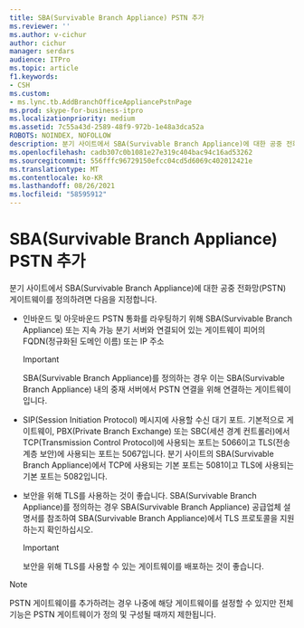 ```yaml
---
title: SBA(Survivable Branch Appliance) PSTN 추가
ms.reviewer: ''
ms.author: v-cichur
author: cichur
manager: serdars
audience: ITPro
ms.topic: article
f1.keywords:
- CSH
ms.custom:
- ms.lync.tb.AddBranchOfficeAppliancePstnPage
ms.prod: skype-for-business-itpro
ms.localizationpriority: medium
ms.assetid: 7c55a43d-2589-48f9-972b-1e48a3dca52a
ROBOTS: NOINDEX, NOFOLLOW
description: 분기 사이트에서 SBA(Survivable Branch Appliance)에 대한 공중 전화망(PSTN) 게이트웨이를 정의하려면 다음을 지정합니다.
ms.openlocfilehash: cadb307c0b1081e27e319c404bac94c16ad53262
ms.sourcegitcommit: 556fffc96729150efcc04cd5d6069c402012421e
ms.translationtype: MT
ms.contentlocale: ko-KR
ms.lasthandoff: 08/26/2021
ms.locfileid: "58595912"
---
```

# <a name="add-survivable-branch-appliance-pstn"></a>SBA(Survivable Branch Appliance) PSTN 추가
 
분기 사이트에서 SBA(Survivable Branch Appliance)에 대한 공중 전화망(PSTN) 게이트웨이를 정의하려면 다음을 지정합니다. 
  
- 인바운드 및 아웃바운드 PSTN 통화를 라우팅하기 위해 SBA(Survivable Branch Appliance) 또는 지속 가능 분기 서버와 연결되어 있는 게이트웨이 피어의 FQDN(정규화된 도메인 이름) 또는 IP 주소
    
    > [!IMPORTANT]
    > SBA(Survivable Branch Appliance)를 정의하는 경우 이는 SBA(Survivable Branch Appliance) 내의 중재 서버에서 PSTN 연결을 위해 연결하는 게이트웨이입니다. 
  
- SIP(Session Initiation Protocol) 메시지에 사용할 수신 대기 포트. 기본적으로 게이트웨이, PBX(Private Branch Exchange) 또는 SBC(세션 경계 컨트롤러)에서 TCP(Transmission Control Protocol)에 사용되는 포트는 5066이고 TLS(전송 계층 보안)에 사용되는 포트는 5067입니다. 분기 사이트의 SBA(Survivable Branch Appliance)에서 TCP에 사용되는 기본 포트는 5081이고 TLS에 사용되는 기본 포트는 5082입니다.
    
- 보안을 위해 TLS를 사용하는 것이 좋습니다. SBA(Survivable Branch Appliance)를 정의하는 경우 SBA(Survivable Branch Appliance) 공급업체 설명서를 참조하여 SBA(Survivable Branch Appliance)에서 TLS 프로토콜을 지원하는지 확인하십시오.
    
    > [!IMPORTANT]
    > 보안을 위해 TLS를 사용할 수 있는 게이트웨이를 배포하는 것이 좋습니다. 
  
> [!NOTE]
> PSTN 게이트웨이를 추가하려는 경우 나중에 해당 게이트웨이를 설정할 수 있지만 전체 기능은 PSTN 게이트웨이가 정의 및 구성될 때까지 제한됩니다. 
  

